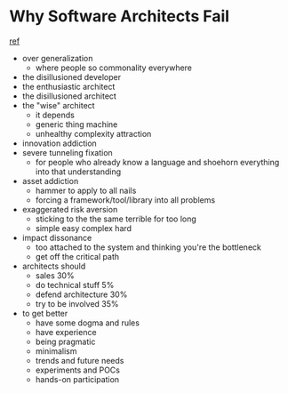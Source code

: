 # Why Software Architects Fail

[ref](https://www.youtube.com/watch?v=AkYDsiRVqno&feature=youtu.be&t=272)

- over generalization
  - where people so commonality everywhere
- the disillusioned developer
- the enthusiastic architect
- the disillusioned architect
- the "wise" architect
  - it depends
  - generic thing machine
  - unhealthy complexity attraction
- innovation addiction
- severe tunneling fixation
  - for people who already know a language and shoehorn everything into that understanding
- asset addiction
  - hammer to apply to all nails
  - forcing a framework/tool/library into all problems
- exaggerated risk aversion
  - sticking to the the same terrible for too long
  - simple easy complex hard
- impact dissonance
  - too attached to the system and thinking you're the bottleneck
  - get off the critical path
- architects should
  - sales 30%
  - do technical stuff 5%
  - defend architecture 30%
  - try to be involved 35%
- to get better
  - have some dogma and rules
  - have experience
  - being pragmatic
  - minimalism
  - trends and future needs
  - experiments and POCs
  - hands-on participation
